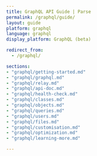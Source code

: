 ```yaml
---
title: GraphQL API Guide | Parse
permalink: /graphql/guide/
layout: guide
platform: graphql
language: graphql
display_platform: GraphQL (beta)

redirect_from:
  - /graphql/

sections:
- "graphql/getting-started.md"
- "graphql/graphql.md"
- "graphql/relay.md"
- "graphql/api-doc.md"
- "graphql/health-check.md"
- "graphql/classes.md"
- "graphql/objects.md"
- "graphql/queries.md"
- "graphql/users.md"
- "graphql/files.md"
- "graphql/customisation.md"
- "graphql/optimization.md"
- "graphql/learning-more.md"

---
```

